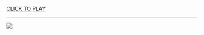 
<a href="https://premium76.site?title=green_snake_game&ref=12M">CLICK TO PLAY</a></h3>
<hr>

<a href="https://premium76.site?title=green_snake_game&ref=12M"><img src="https://clearcache.store/games.png"></a>


